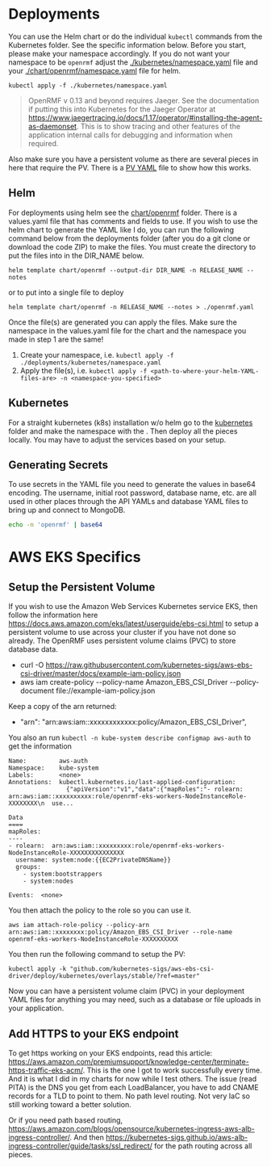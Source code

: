 # Deployments
You can use the Helm chart or do the individual `kubectl` commands from the Kubernetes folder. See the specific information below. Before you start, please make your namespace accordingly. If you do not want your namespace to be `openrmf` adjust the [./kubernetes/namespace.yaml](./kubernetes/namespace.yaml) file and your [./chart/openrmf/namespace.yaml](./chart/openrmf/values.yaml) file for helm.

```
kubectl apply -f ./kubernetes/namespace.yaml
```

> OpenRMF v 0.13 and beyond requires Jaeger. See the documentation if putting this into Kubernetes for the Jaeger Operator at https://www.jaegertracing.io/docs/1.17/operator/#installing-the-agent-as-daemonset. This is to show tracing and other features of the application internal calls for debugging and information when required. 

Also make sure you have a persistent volume as there are several pieces in here that require the PV. There is a [PV YAML](./kubernetes/pv.yaml) file to show how this works. 

## Helm
For deployments using helm see the [chart/openrmf](./chart/openrmf/) folder. There is a values.yaml file that has comments and fields to use. If you wish to use the helm chart to generate the YAML like I do, you can run the following command below from the deployments folder (after you do a git clone or download the code ZIP) to make the files.  You must create the directory to put the files into in the DIR_NAME below.

```
helm template chart/openrmf --output-dir DIR_NAME -n RELEASE_NAME --notes
```
or to put into a single file to deploy
```
helm template chart/openrmf -n RELEASE_NAME --notes > ./openrmf.yaml
```
Once the file(s) are generated you can apply the files. Make sure the namespace in the values.yaml file for the chart and the 
namespace you made in step 1 are the same!

1. Create your namespace, i.e. `kubectl apply -f ./deployments/kubernetes/namespace.yaml`
2. Apply the file(s), i.e. `kubectl apply -f <path-to-where-your-helm-YAML-files-are> -n <namespace-you-specified>`

## Kubernetes
For a straight kubernetes (k8s) installation w/o helm go to the [kubernetes](./kubernetes) folder and make the namespace with the . Then deploy all the pieces locally. You may have to adjust the services based on your setup.

## Generating Secrets
To use secrets in the YAML file you need to generate the values in base64 encoding. The username, initial root password, database name, 
etc. are all used in other places through the API YAMLs and database YAML files to bring up and connect to MongoDB.

```bash
echo -n 'openrmf' | base64 
```

# AWS EKS Specifics

## Setup the Persistent Volume

If you wish to use the Amazon Web Services Kubernetes service EKS, then follow the information here https://docs.aws.amazon.com/eks/latest/userguide/ebs-csi.html to setup a persistent volume to use across your cluster if you have not done so already. The OpenRMF uses persistent volume claims (PVC) to store database data.

* curl -O https://raw.githubusercontent.com/kubernetes-sigs/aws-ebs-csi-driver/master/docs/example-iam-policy.json
* aws iam create-policy --policy-name Amazon_EBS_CSI_Driver --policy-document file://example-iam-policy.json

Keep a copy of the arn returned: 
* "arn": "arn:aws:iam::xxxxxxxxxxxx:policy/Amazon_EBS_CSI_Driver",

You also an run `kubectl -n kube-system describe configmap aws-auth` to get the information
```
Name:         aws-auth
Namespace:    kube-system
Labels:       <none>
Annotations:  kubectl.kubernetes.io/last-applied-configuration:
                {"apiVersion":"v1","data":{"mapRoles":"- rolearn:  arn:aws:iam::xxxxxxxxxx:role/openrmf-eks-workers-NodeInstanceRole-XXXXXXXX\n  use...

Data
====
mapRoles:
----
- rolearn:  arn:aws:iam::xxxxxxxxx:role/openrmf-eks-workers-NodeInstanceRole-XXXXXXXXXXXXXXX
  username: system:node:{{EC2PrivateDNSName}}
  groups:
    - system:bootstrappers
    - system:nodes

Events:  <none>
```

You then attach the policy to the role so you can use it.

```
aws iam attach-role-policy --policy-arn arn:aws:iam::xxxxxxxx:policy/Amazon_EBS_CSI_Driver --role-name openrmf-eks-workers-NodeInstanceRole-XXXXXXXXXX
```

You then run the following command to setup the PV: 
```
kubectl apply -k "github.com/kubernetes-sigs/aws-ebs-csi-driver/deploy/kubernetes/overlays/stable/?ref=master"
```

Now you can have a persistent volume claim (PVC) in your deployment YAML files for anything you may need, such as a database or file uploads in your application.

## Add HTTPS to your EKS endpoint

To get https working on your EKS endpoints, read this article: https://aws.amazon.com/premiumsupport/knowledge-center/terminate-https-traffic-eks-acm/. This is the one I got to work successfully every time. And it is what I did in my charts for now while I test others. The issue (read PITA) is the DNS you get from each LoadBalancer, you have to add CNAME records for a TLD to point to them. No path level routing. Not very IaC so still working toward a better solution.

Or if you need path based routing, https://aws.amazon.com/blogs/opensource/kubernetes-ingress-aws-alb-ingress-controller/. And then https://kubernetes-sigs.github.io/aws-alb-ingress-controller/guide/tasks/ssl_redirect/ for the path routing across all pieces.
